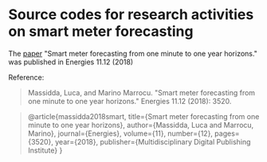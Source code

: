 # Source codes for research activities on smart meter forecasting

The [paper](https://www.mdpi.com/1996-1073/11/12/3520) "Smart meter forecasting from one minute to one year horizons." was published in Energies 11.12 (2018)

Reference:

> Massidda, Luca, and Marino Marrocu. "Smart meter forecasting from one minute to one year horizons." Energies 11.12 (2018): 3520.

> @article{massidda2018smart,
  title={Smart meter forecasting from one minute to one year horizons},
  author={Massidda, Luca and Marrocu, Marino},
  journal={Energies},
  volume={11},
  number={12},
  pages={3520},
  year={2018},
  publisher={Multidisciplinary Digital Publishing Institute}
}
